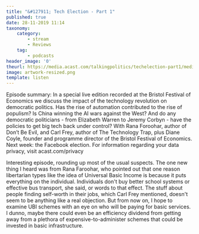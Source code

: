```yaml
---
title: "&#127911; Tech Election - Part 1"
published: true
date: 28-11-2019 11:14
taxonomy:
    category:
        - stream
        - Reviews
    tag:
        - podcasts
header_image: '0'
theurl: https://media.acast.com/talkingpolitics/techelection-part1/media.mp3
image: artwork-resized.png
template: listen
--- 
```

Episode summary: In a special live edition recorded at the Bristol Festival of Economics we discuss the impact of the technology revolution on democratic politics. Has the rise of automation contributed to the rise of populism? Is China winning the AI wars against the West? And do any democratic politicians - from Elizabeth Warren to Jeremy Corbyn - have the policies to get big tech back under control? With Rana Foroohar, author of Don’t Be Evil, and Carl Frey, author of The Technology Trap, plus Diane Coyle, founder and programme director of the Bristol Festival of Economics. Next week: the Facebook election. For information regarding your data privacy, visit acast.com/privacy

Interesting episode, rounding up most of the usual suspects. The one new thing I heard was from Rana Faroohar, who pointed out that one reason libertarian types like the idea of Universal Basic Income is because it puts everything on the individual. Individuals don't buy better school systems or effective bus transport, she said, or words to that effect. The stuff about people finding self-worth in their jobs, which Carl Frey mentioned, doesn't seem to be anything like a real objection. But from now on, I hope to examine UBI schemes with an eye on who will be paying for basic services. I dunno, maybe there could even be an efficiency dividend from getting away from a plethora of expensive-to-administer schemes that could be invested in basic infrastructure.

